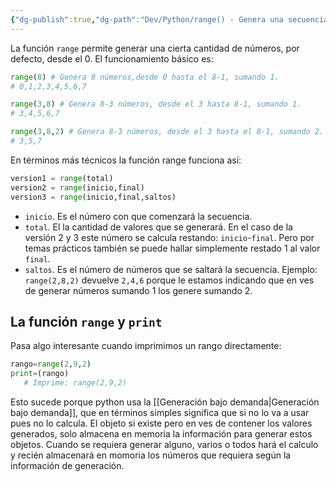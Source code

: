 ```yaml
---
{"dg-publish":true,"dg-path":"Dev/Python/range() - Genera una secuencia de números en Python.md","permalink":"/dev/python/range-genera-una-secuencia-de-numeros-en-python/","created":"2024-07-16T18:25","updated":"2024-07-16T20:43"}
---
```


La función `range` permite generar una cierta cantidad de números, por defecto, desde el 0. El funcionamiento básico es:
```py
range(8) # Genera 8 números,desde 0 hasta el 8-1, sumando 1.
# 0,1,2,3,4,5,6,7

range(3,8) # Genera 8-3 números, desde el 3 hasta 8-1, sumando 1.
# 3,4,5,6,7

range(3,8,2) # Genera 8-3 números, desde el 3 hasta el 8-1, sumando 2.
# 3,5,7
```

En términos más técnicos la función range funciona así:
```py
version1 = range(total)
version2 = range(inicio,final)
version3 = range(inicio,final,saltos)
```
- `inicio`. Es el número con que comenzará la secuencia.
- `total`. El la cantidad de valores que se generará. En el caso de la versión 2 y 3 este número se calcula restando: `inicio`-`final`. Pero por temas prácticos también se puede hallar simplemente restado 1 al valor `final`.
- `saltos`. Es el número de números que se saltará la secuencia. Ejemplo: `range(2,8,2)` devuelve `2,4,6` porque le estamos indicando que en ves de generar números sumando 1 los genere sumando 2. 

## La función `range` y `print`

Pasa algo interesante cuando imprimimos un rango directamente:
```py
rango=range(2,9,2)
print=(rango)
   # Imprime: range(2,9,2)
```

Esto sucede porque python usa la [[Generación bajo demanda\|Generación bajo demanda]], que en términos simples significa que si no lo va a usar pues no lo calcula. El objeto si existe pero en ves de contener los valores generados, solo almacena en memoria la información para generar estos objetos. Cuando se requiera generar alguno, varios o todos hará el calculo y recién almacenará en momoria los números que requiera según la información de generación.